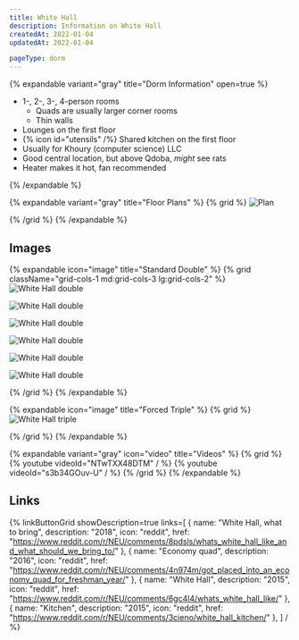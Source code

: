 ```yaml
---
title: White Hall
description: Information on White Hall
createdAt: 2022-01-04
updatedAt: 2022-01-04

pageType: dorm
---
```


{% expandable variant="gray" title="Dorm Information" open=true %}

- 1-, 2-, 3-, 4-person rooms
  - Quads are usually larger corner rooms
  - Thin walls
- Lounges on the first floor
- {% icon id="utensils" /%} Shared kitchen on the first floor
- Usually for Khoury (computer science) LLC
- Good central location, but above Qdoba, *might* see rats
- Heater makes it hot, fan recommended

{% /expandable %}

{% expandable variant="gray" title="Floor Plans" %}
{% grid %}
![Plan](/housing/international-village/plan.jpg)

{% /grid %}
{% /expandable %}

## Images

{% expandable icon="image" title="Standard Double" %}
{% grid className="grid-cols-1 md:grid-cols-3 lg:grid-cols-2" %}
![White Hall double](/housing/white-hall/double5.png)

![White Hall double](/housing/white-hall/double6.png)

![White Hall double](/housing/white-hall/double1.png)

![White Hall double](/housing/white-hall/double2.png)

![White Hall double](/housing/white-hall/double3.png)

![White Hall double](/housing/white-hall/double4.png)

{% /grid %}
{% /expandable %}

{% expandable icon="image" title="Forced Triple" %}
{% grid %}
![White Hall triple](/housing/white-hall/triple1.jpeg)

{% /grid %}
{% /expandable %}

{% expandable variant="gray" icon="video" title="Videos" %}
{% grid %}
{% youtube videoId="NTwTXX48DTM" / %}
{% youtube videoId="s3b34GOuv-U" / %}
{% /grid %}
{% /expandable %}

## Links

{% linkButtonGrid
  showDescription=true
  links=[
    { name: "White Hall, what to bring", description: "2018", icon: "reddit", href: "https://www.reddit.com/r/NEU/comments/8pdsls/whats_white_hall_like_and_what_should_we_bring_to/" },
    { name: "Economy quad", description: "2016", icon: "reddit", href: "https://www.reddit.com/r/NEU/comments/4n974m/got_placed_into_an_economy_quad_for_freshman_year/" },
    { name: "White Hall", description: "2015", icon: "reddit", href: "https://www.reddit.com/r/NEU/comments/6gc4l4/whats_white_hall_like/" },
    { name: "Kitchen", description: "2015", icon: "reddit", href: "https://www.reddit.com/r/NEU/comments/3cieno/white_hall_kitchen/" },
  ] / %}
